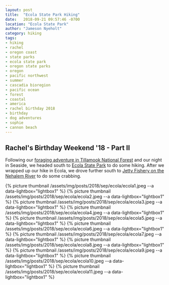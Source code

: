 ```yaml
---
layout: post
title:  "Ecola State Park Hiking"
date:   2018-09-21 09:57:46 -0700
location: "Ecola State Park"
author: "Jameson Nyeholt"
category: hiking
tags:
- hiking
- rachel
- oregon coast
- state parks
- ecola state park
- oregon state parks
- oregon
- pacific northwest
- summer
- cascadia bioregion
- pacific ocean
- forest
- coastal
- america
- rachel birthday 2018
- birthday
- dog adventures
- sophie
- cannon beach
---
```


## Rachel's Birthday Weekend '18 - Part II  

Following our [foraging adventure in Tillamook National Forest](/weblog/foraging/2018/09/20/rachel-birthday-foraging.html) and our night in Seaside, we headed south to [Ecola State Park](https://stateparks.oregon.gov/index.cfm?do=park.profile&parkId=136) to do some hiking.  After we wrapped up our hike in Ecola, we drove further south to [Jetty Fishery on the Nehalem River](/weblog/foraging/2018/09/21/rachel-birthday-crabbing.html) to do some crabbing.

{% picture thumbnail /assets/img/posts/2018/sep/ecola/ecola1.jpeg --a data-lightbox="lightbox1" %}
{% picture thumbnail /assets/img/posts/2018/sep/ecola/ecola2.jpeg --a data-lightbox="lightbox1" %}
{% picture thumbnail /assets/img/posts/2018/sep/ecola/ecola3.jpeg --a data-lightbox="lightbox1" %}
{% picture thumbnail /assets/img/posts/2018/sep/ecola/ecola4.jpeg --a data-lightbox="lightbox1" %}
{% picture thumbnail /assets/img/posts/2018/sep/ecola/ecola5.jpeg --a data-lightbox="lightbox1" %}
{% picture thumbnail /assets/img/posts/2018/sep/ecola/ecola6.jpeg --a data-lightbox="lightbox1" %}
{% picture thumbnail /assets/img/posts/2018/sep/ecola/ecola7.jpeg --a data-lightbox="lightbox1" %}
{% picture thumbnail /assets/img/posts/2018/sep/ecola/ecola8.jpeg --a data-lightbox="lightbox1" %}
{% picture thumbnail /assets/img/posts/2018/sep/ecola/ecola9.jpeg --a data-lightbox="lightbox1" %}
{% picture thumbnail /assets/img/posts/2018/sep/ecola/ecola10.jpeg --a data-lightbox="lightbox1" %}
{% picture thumbnail /assets/img/posts/2018/sep/ecola/ecola11.jpeg --a data-lightbox="lightbox1" %}
